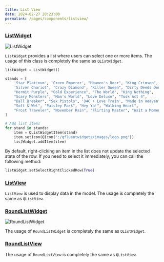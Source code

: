 ```yaml
---
title: List View
date: 2024-02-27 20:23:00
permalink: /pages/components/listview/
---
```


### [ListWidget](https://pyqt-fluent-widgets.readthedocs.io/en/latest/autoapi/qfluentwidgets/components/widgets/list_view/index.html#qfluentwidgets.components.widgets.list_view.ListWidget)

![ListWidget](/img/components/listview/ListView.png)

`ListWidget` provides a list where users can select one or more items. The usage of this class is completely the same as `QListWidget`.

```python
listWidget = ListWidget()

stands = [
    'Star Platinum', 'Green Emperor', "Heaven's Door", "King Crimson",
    'Silver Chariot', 'Crazy Diamond', "Killer Queen", "Dirty Deeds Done Dirt Cheap",
    "Hermit Purple", "Gold Experience", "The World", "King Nothing",
    "Scary Monsters", "Man's World", "Love Deluxe", "Tusk Act 4",
    "Ball Breaker", "Sex Pistols", 'D4C • Love Train', "Made in Heaven",
    "Soft & Wet", "Paisley Park", "Hey Ya!", "Walking Heart",
    "Frost Traveler", "November Rain", "Flirting Master", "Wait a Moment"
]

# Add list items
for stand in stands:
    item = QListWidgetItem(stand)
    item.setIcon(QIcon(':/qfluentwidgets/images/logo.png'))
    listWidget.addItem(item)
```

By default, right-clicking an item in the list does not update the selected state of the row. If you need to select it immediately, you can call the following method:
```python
listWidget.setSelectRightClickedRow(True)
```

### [ListView](https://pyqt-fluent-widgets.readthedocs.io/en/latest/autoapi/qfluentwidgets/components/widgets/list_view/index.html#qfluentwidgets.components.widgets.list_view.ListView)

`ListView` is used to display data in the model. The usage is completely the same as `QListView`.


### [RoundListWidget](https://qfluentwidgets.com/price)

![RoundListWidget](/img/components/listview/RoundListView.png)

The usage of `RoundListWidget` is completely the same as `QListWidget`.


### [RoundListView](https://qfluentwidgets.com/price)

The usage of `RoundListView` is completely the same as `QListView`.